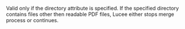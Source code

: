 Valid only if the directory attribute is specified. If the specified directory contains files other then readable PDF files, Lucee either stops merge process or continues.